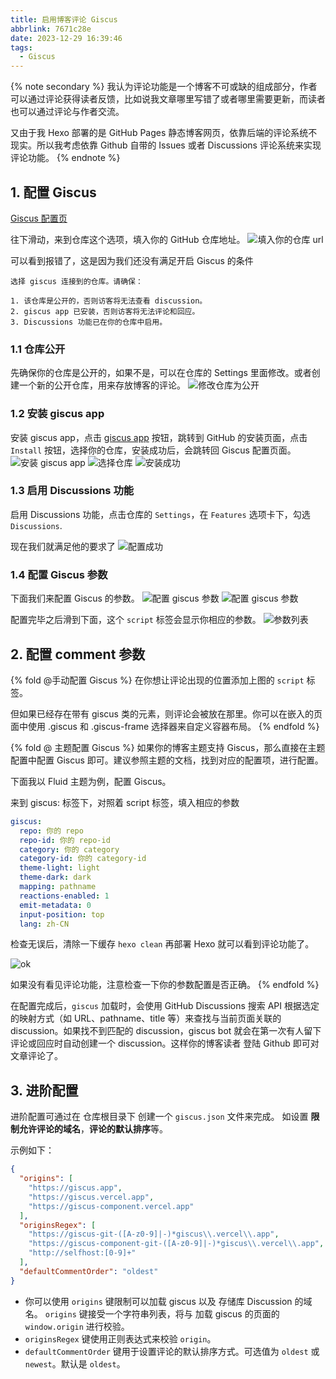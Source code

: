 ```yaml
---
title: 启用博客评论 Giscus
abbrlink: 7671c28e
date: 2023-12-29 16:39:46
tags:
  - Giscus
---
```


{% note secondary %}
我认为评论功能是一个博客不可或缺的组成部分，作者可以通过评论获得读者反馈，比如说我文章哪里写错了或者哪里需要更新，而读者也可以通过评论与作者交流。

又由于我 Hexo 部署的是 GitHub Pages 静态博客网页，依靠后端的评论系统不现实。所以我考虑依靠 Github 自带的 Issues 或者 Discussions 评论系统来实现评论功能。
{% endnote %}


## 1. 配置 Giscus

[Giscus 配置页](https://giscus.app/zh-CN)

往下滑动，来到仓库这个选项，填入你的 GitHub 仓库地址。
![填入你的仓库 url](https://pic4.zhimg.com/80/v2-63ad66bdd73fa2abe329b96135f89923_1440w.webp)

可以看到报错了，这是因为我们还没有满足开启 Giscus 的条件

```
选择 giscus 连接到的仓库。请确保：

1. 该仓库是公开的，否则访客将无法查看 discussion。
2. giscus app 已安装，否则访客将无法评论和回应。
3. Discussions 功能已在你的仓库中启用。
```

### 1.1 仓库公开

先确保你的仓库是公开的，如果不是，可以在仓库的 Settings 里面修改。或者创建一个新的公开仓库，用来存放博客的评论。
![修改仓库为公开](https://pic1.zhimg.com/80/v2-f6a7d078b2bba550b711d0842a50a510_1440w.webp)

### 1.2 安装 giscus app

安装 giscus app，点击 [giscus app](https://github.com/apps/giscus) 按钮，跳转到 GitHub 的安装页面，点击 `Install` 按钮，选择你的仓库，安装成功后，会跳转回 Giscus 配置页面。
![安装 giscus app](https://pic1.zhimg.com/80/v2-48fbbe27f37257b728b6a51c18582e18_1440w.webp)
![选择仓库](https://pic4.zhimg.com/80/v2-e1175a1a8532fad2e0e65e0a1728ed1b_1440w.webp)
![安装成功](https://pic4.zhimg.com/80/v2-9ff4af2af602fe3d8b26b9e9e1b46b47_1440w.webp)

### 1.3 启用 Discussions 功能

启用 Discussions 功能，点击仓库的 `Settings`，在 `Features` 选项卡下，勾选 `Discussions`.

现在我们就满足他的要求了
![配置成功](https://pic2.zhimg.com/80/v2-87f6a97a98bd253ff8fd78b89115aa0d_1440w.webp)


### 1.4 配置 Giscus 参数

下面我们来配置 Giscus 的参数。
![配置 giscus 参数](https://pic3.zhimg.com/80/v2-3ab1980b9fe5b4569f9c4a83ee39854a_1440w.webp)
![配置 giscus 参数](https://pic2.zhimg.com/80/v2-2d04b343bbeac93921c736e6c040f5d9_1440w.webp)

配置完毕之后滑到下面，这个 `script` 标签会显示你相应的参数。
![参数列表](https://pic3.zhimg.com/80/v2-f130a5c4da97dbd1704254cb5098471a_1440w.webp)

## 2. 配置 comment 参数

{% fold @手动配置 Giscus %}
在你想让评论出现的位置添加上图的 `script` 标签。

但如果已经存在带有 giscus 类的元素，则评论会被放在那里。你可以在嵌入的页面中使用 .giscus 和 .giscus-frame 选择器来自定义容器布局。
{% endfold %}

{% fold @ 主题配置 Giscus %}
如果你的博客主题支持 Giscus，那么直接在主题配置中配置 Giscus 即可。建议参照主题的文档，找到对应的配置项，进行配置。

下面我以 Fluid 主题为例，配置 Giscus。

来到 giscus: 标签下，对照着 script 标签，填入相应的参数

```yml
giscus:
  repo: 你的 repo
  repo-id: 你的 repo-id
  category: 你的 category
  category-id: 你的 category-id
  theme-light: light
  theme-dark: dark
  mapping: pathname
  reactions-enabled: 1
  emit-metadata: 0
  input-position: top
  lang: zh-CN
```

检查无误后，清除一下缓存 `hexo clean` 再部署 Hexo 就可以看到评论功能了。

![ok](https://pic3.zhimg.com/80/v2-5958c4ce55d4ea0210a551e7fe10501e_1440w.webp)

如果没有看见评论功能，注意检查一下你的参数配置是否正确。
{% endfold %}

在配置完成后，`giscus` 加载时，会使用 GitHub Discussions 搜索 API 根据选定的映射方式（如 URL、pathname、title 等）来查找与当前页面关联的 discussion。如果找不到匹配的 discussion，giscus bot 就会在第一次有人留下评论或回应时自动创建一个 discussion。这样你的博客读者 登陆 Github 即可对文章评论了。

## 3. 进阶配置

进阶配置可通过在 仓库根目录下 创建一个 `giscus.json` 文件来完成。
如设置 **限制允许评论的域名**，**评论的默认排序**等。

示例如下：

```json
{
  "origins": [
    "https://giscus.app",
    "https://giscus.vercel.app",
    "https://giscus-component.vercel.app"
  ],
  "originsRegex": [
    "https://giscus-git-([A-z0-9]|-)*giscus\\.vercel\\.app",
    "https://giscus-component-git-([A-z0-9]|-)*giscus\\.vercel\\.app",
    "http://selfhost:[0-9]+"
  ],
  "defaultCommentOrder": "oldest"
}
```

- 你可以使用 `origins` 键限制可以加载 giscus 以及 存储库 Discussion 的域名。 `origins` 键接受一个字符串列表，将与 加载 giscus 的页面的 `window.origin` 进行校验。
- `originsRegex` 键使用正则表达式来校验 `origin`。
- `defaultCommentOrder` 键用于设置评论的默认排序方式。可选值为 `oldest` 或 `newest`。默认是 `oldest`。
